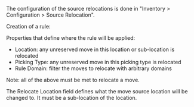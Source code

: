 The configuration of the source relocations is done in "Inventory \>
Configuration \> Source Relocation".

Creation of a rule:

Properties that define where the rule will be applied:

- Location: any unreserved move in this location or sub-location is
  relocated
- Picking Type: any unreserved move in this picking type is relocated
- Rule Domain: filter the moves to relocate with arbitrary domains

Note: all of the above must be met to relocate a move.

The Relocate Location field defines what the move source location will
be changed to. It must be a sub-location of the location.
